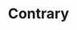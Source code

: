 ---
linkedin: https://linkedin.com/company/contrarycapital
logohandle: contrary
sort: contrary
title: Contrary
twitter: https://x.com/contrary
website: https://www.contrary.com/
---